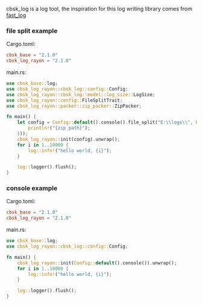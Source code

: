 cbsk_log is a log tool, the inspiration for this log writing library comes
from [fast_log](https://crates.io/crates/fast_log)

### file split example

Cargo.toml:

```toml
cbsk_base = "2.1.0"
cbsk_log_rayon = "2.1.0"
```

main.rs:

```rust
use cbsk_base::log;
use cbsk_log_rayon::cbsk_log::config::Config;
use cbsk_log_rayon::cbsk_log::model::log_size::LogSize;
use cbsk_log_rayon::config::FileSplitTrait;
use cbsk_log_rayon::packer::zip_packer::ZipPacker;

fn main() {
    let config = Config::default().console().file_split("E:\\logs\\", LogSize::KB(5), ZipPacker::pack_end(|zip_path| {
        println!("{zip_path}");
    }));
    cbsk_log_rayon::init(config).unwrap();
    for i in 1..10000 {
        log::info!("hello world, {i}");
    }

    log::logger().flush();
}
```

### console example

Cargo.toml:

```toml
cbsk_base = "2.1.0"
cbsk_log_rayon = "2.1.0"
```

main.rs:

```rust
use cbsk_base::log;
use cbsk_log_rayon::cbsk_log::config::Config;

fn main() {
    cbsk_log_rayon::init(Config::default().console()).unwrap();
    for i in 1..10000 {
        log::info!("hello world, {i}");
    }

    log::logger().flush();
}
```
